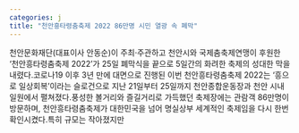```yaml
---
categories: j
title: "천안흥타령춤축제 2022 86만명 시민 열광 속 폐막"
---
```

천안문화재단(대표이사 안동순)이 주최·주관하고 천안시와 국제춤축제연맹이 후원한 ‘천안흥타령춤축제 2022’가 25일 폐막식을 끝으로 5일간의 화려한 축제의 성대한 막을 내렸다.코로나19 이후 3년 만에 대면으로 진행된 이번 천안흥타령춤축제 2022는 ‘흥으로 일상회복’이라는 슬로건으로 지난 21일부터 25일까지 천안종합운동장과 천안 시내 일원에서 펼쳐졌다.풍성한 볼거리와 즐길거리로 가득했던 축제장에는 관람객 86만명이 방문하며, 천안흥타령춤축제가 대한민국을 넘어 명실상부 세계적인 축제임을 다시 한번 확인시켰다.특히 규모는 작아졌지만